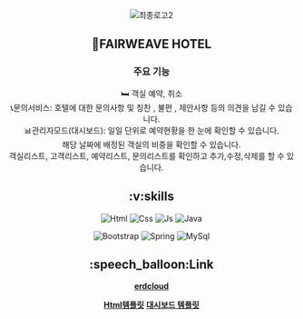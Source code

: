 <div align="center">
  
![최종로고2](https://github.com/eenql0529/hotel/assets/130886739/e203c988-2318-4f0b-99cf-760f603a8573)

<h2>🏨FAIRWEAVE HOTEL</h2>

### 주요 기능


🛏 객실 예약, 취소 <br>
📞문의서비스: 호텔에 대한 문의사항 및 칭찬 , 불편 , 제안사항 등의 의견을 남길 수 있습니다. <br>
📊관리자모드(대시보드): 일일 단위로 예약현황을 한 눈에 확인할 수 있습니다. <br>
해당 날짜에 배정된 객실의 비중을 확인할 수 있습니다.<br>
객실리스트, 고객리스트, 예약리스트, 문의리스트를 확인하고 추가,수정,삭제를 할 수 있습니다.<br>



  <h2>:v:skills</h2>

  
![Html](https://img.shields.io/badge/HTML-239120?style=for-the-badge&logo=html5&logoColor=white)
![Css](https://img.shields.io/badge/CSS-239120?&style=for-the-badge&logo=css3&logoColor=white)
![Js](https://img.shields.io/badge/JavaScript-F7DF1E?style=for-the-badge&logo=JavaScript&logoColor=white)
![Java](https://img.shields.io/badge/Java-ED8B00?style=for-the-badge&logo=openjdk&logoColor=white)


![Bootstrap](https://img.shields.io/badge/Bootstrap-563D7C?style=for-the-badge&logo=bootstrap&logoColor=white)
![Spring](https://img.shields.io/badge/Spring-6DB33F?style=for-the-badge&logo=spring&logoColor=white)
![MySql](https://img.shields.io/badge/MySQL-00000F?style=for-the-badge&logo=mysql&logoColor=white)


  <h2>:speech_balloon:Link</h2>

[**erdcloud**](https://www.erdcloud.com/d/hhKdRPXdyGPBh4ALC)

[**Html템플릿**](https://themewagon.com/themes/free-bootstrap-4-html5-responsive-hotel-website-template-sona/)
[**대시보드 템플릿**](https://www.creative-tim.com/product/material-dashboard)
</div>

